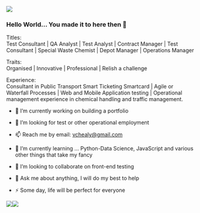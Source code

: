 <a href="https://www.linkedin.com/in/vincenthealy/" imageanchor="1"><img align="center" src="https://github.com/vchealy/vchealy/blob/main/VC%20HEALY%20MAKing%20LIFE%20BEtter.png"></a>

### Hello World... You made it to here then 👋

Titles:</br>
Test Consultant | QA Analyst | Test Analyst | Contract Manager | Test Consultant | Special Waste Chemist | Depot Manager | Operations Manager

Traits:</br>
Organised | Innovative | Professional | Relish a challenge

Experience:</br>
Consultant in Public Transport Smart Ticketing Smartcard | 
Agile or Waterfall Processes | 
Web and Mobile Application testing | 
Operational management experience in chemical handling and traffic management.


- 🔭 I’m currently working on building a portfolio
- 🤔 I’m looking for test or other operational  employment
- 📫 Reach me by email: vchealy@gmail.com

- 🌱 I’m currently learning ... Python-Data Science,  JavaScript and various other things that take my fancy
- 👯 I’m looking to collaborate on front-end testing
 
- 💬 Ask me about anything, I will do my best to help
- ⚡ Some day, life will be perfect for everyone

<img align="center" src="https://github-readme-stats.vercel.app/api/top-langs/?username=vchealy&amp;layout=compact%22%20style=%22max-width:100%%20padding-right: 20px;"><img align="top" src="https://github-readme-stats.vercel.app/api?username=vchealy&amp;count_private=true&amp;show_icons=true&amp;theme=default&amp;hide_rank=true&amp;disable_animations=true&amp;custom_title=Stats" style="max-width:100%;">
